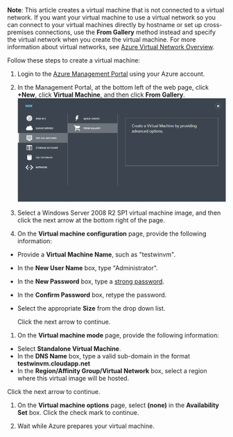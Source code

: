 <properties writer="kathydav" editor="tysonn" manager="jeffreyg" />

**Note**: This article creates a virtual machine that is not connected to a virtual network. If you want your virtual machine to use a virtual network so you can connect to your virtual machines directly by hostname or set up
cross-premises connections, use the **From Gallery** method instead and specify the virtual network when you create the virtual machine. For more information about virtual networks, see [Azure Virtual Network Overview][Azure Virtual Network Overview].

Follow these steps to create a virtual machine:

1.  Login to the [Azure Management Portal][Azure Management Portal] using your Azure account.

2.  In the Management Portal, at the bottom left of the web page, click **+New**, click **Virtual Machine**, and then click **From Gallery**.
    ![Create a New Virtual Machine][Create a New Virtual Machine]

3.  Select a Windows Server 2008 R2 SP1 virtual machine image, and then click the next arrow at the bottom right of the page.

4.  On the **Virtual machine configuration** page, provide the following information:

-   Provide a **Virtual Machine Name**, such as "testwinvm".
-   In the **New User Name** box, type "Administrator".
-   In the **New Password** box, type a [strong password][strong password].
-   In the **Confirm Password** box, retype the password.
-   Select the appropriate **Size** from the drop down list.

    Click the next arrow to continue.

1.  On the **Virtual machine mode** page, provide the following information:

-   Select **Standalone Virtual Machine**.
-   In the **DNS Name** box, type a valid sub-domain in the format **testwinvm.cloudapp.net**
-   In the **Region/Affinity Group/Virtual Network** box, select a region where this virtual image will be hosted.

Click the next arrow to continue.

1.  On the **Virtual machine options** page, select **(none)** in the **Availability Set** box. Click the check mark to continue.

2.  Wait while Azure prepares your virtual machine.

  [Azure Virtual Network Overview]: http://go.microsoft.com/fwlink/p/?LinkID=294063
  [Azure Management Portal]: http://manage.windowsazure.com
  [Create a New Virtual Machine]: ./media/create-and-configure-windows-server-2008-vm-in-portal/CreateWinVM.png
  [strong password]: http://msdn.microsoft.com/en-us/library/ms161962.aspx
